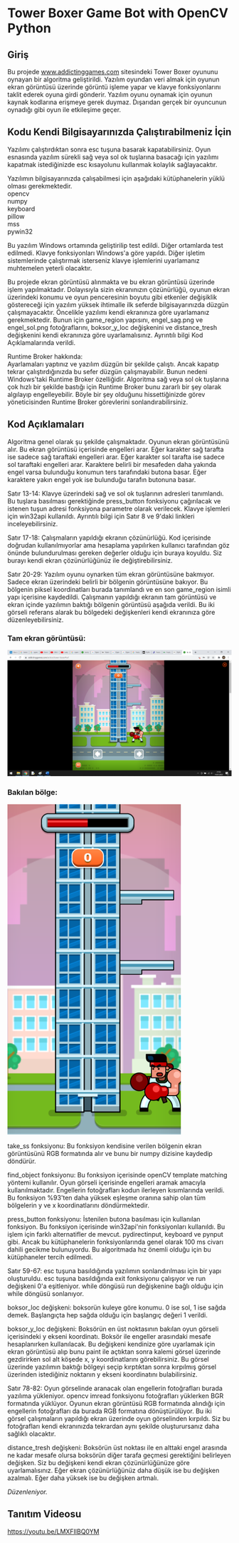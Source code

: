 # Tower Boxer Game Bot with OpenCV Python

## Giriş  
Bu projede www.addictinggames.com sitesindeki Tower Boxer oyununu oynayan bir algoritma geliştirildi. Yazılım oyundan veri almak için oyunun ekran görüntüsü üzerinde görüntü işleme yapar ve klavye fonksiyonlarını taklit ederek oyuna girdi gönderir. Yazılım oyunu oynamak için oyunun kaynak kodlarına erişmeye gerek duymaz. Dışarıdan gerçek bir oyuncunun oynadığı gibi oyun ile etkileşime geçer.

## Kodu Kendi Bilgisayarınızda Çalıştırabilmeniz İçin  
Yazılımı çalıştırdıktan sonra esc tuşuna basarak kapatabilirsiniz. Oyun esnasında yazılım sürekli sağ veya sol ok tuşlarına basacağı için yazılımı kapatmak istediğinizde esc kısayolunu kullanmak kolaylık sağlayacaktır.

Yazılımın bilgisayarınızda çalışabilmesi için aşağıdaki kütüphanelerin yüklü olması gerekmektedir.   
opencv  
numpy  
keyboard  
pillow  
mss  
pywin32  

Bu yazılım Windows ortamında geliştirilip test edildi. Diğer ortamlarda test edilmedi. Klavye fonksiyonları Windows'a göre yapıldı. Diğer işletim sistemlerinde çalıştırmak isterseniz klavye işlemlerini uyarlamanız muhtemelen yeterli olacaktır.

Bu projede ekran görüntüsü alınmakta ve bu ekran görüntüsü üzerinde işlem yapılmaktadır. Dolayısıyla sizin ekranınızın çözünürlüğü, oyunun ekran üzerindeki konumu ve oyun penceresinin boyutu gibi etkenler değişiklik göstereceği için yazılım yüksek ihtimalle ilk seferde bilgisayarınızda düzgün çalışmayacaktır. Öncelikle yazılımı kendi ekranınıza göre uyarlamanız gerekmektedir. Bunun için game_region yapısını, engel_sag.png ve engel_sol.png fotoğraflarını, boksor_y_loc değişkenini ve distance_tresh değişkenini kendi ekranınıza göre uyarlamalısınız. Ayrıntılı bilgi Kod Açıklamalarında verildi.

Runtime Broker hakkında:  
Ayarlamaları yaptınız ve yazılım düzgün bir şekilde çalıştı. Ancak kapatıp tekrar çalıştırdığınızda bu sefer düzgün çalışmayabilir. Bunun nedeni Windows'taki Runtime Broker özelliğidir. Algoritma sağ veya sol ok tuşlarına çok hızlı bir şekilde bastığı için Runtime Broker bunu zararlı bir şey olarak algılayıp engelleyebilir. Böyle bir şey olduğunu hissettiğinizde görev yöneticisinden Runtime Broker görevlerini sonlandırabilirsiniz.

## Kod Açıklamaları  
Algoritma genel olarak şu şekilde çalışmaktadır. Oyunun ekran görüntüsünü alır. Bu ekran görüntüsü içerisinde engelleri arar. Eğer karakter sağ tarafta ise sadece sağ taraftaki engelleri arar. Eğer karakter sol tarafta ise sadece sol taraftaki engelleri arar. Karaktere belirli bir mesafeden daha yakında engel varsa bulunduğu konumun ters tarafındaki butona basar. Eğer karaktere yakın engel yok ise bulunduğu tarafın butonuna basar.  

Satır 13-14: Klavye üzerindeki sağ ve sol ok tuşlarının adresleri tanımlandı. Bu tuşlara basılması gerektiğinde press_button fonksiyonu çağırılacak ve istenen tuşun adresi fonksiyona parametre olarak verilecek. Klavye işlemleri için win32api kullanıldı. Ayrıntılı bilgi için Satır 8 ve 9'daki linkleri inceleyebilirsiniz.

Satır 17-18: Çalışmaların yapıldığı ekranın çözünürlüğü. Kod içerisinde doğrudan kullanılmıyorlar ama hesaplama yapılırken kullanıcı tarafından göz önünde bulundurulması gereken değerler olduğu için buraya koyuldu. Siz burayı kendi ekran çözünürlüğünüz ile değiştirebilirsiniz.  

Satır 20-29: Yazılım oyunu oynarken tüm ekran görüntüsüne bakmıyor. Sadece ekran üzerindeki belirli bir bölgenin görüntüsüne bakıyor. Bu bölgenin piksel koordinatları burada tanımlandı ve en son game_region isimli yapı içerisine kaydedildi. Çalışmanın yapıldığı ekranın tam görüntüsü ve ekran içinde yazılımın baktığı bölgenin görüntüsü aşağıda verildi. Bu iki görseli referans alarak bu bölgedeki değişkenleri kendi ekranınıza göre düzenleyebilirsiniz.  

### Tam ekran görüntüsü:  
![Screenshot](FullScreen.png)  

### Bakılan bölge:  
![Screenshot](GameScreen.png)  

take_ss fonksiyonu: Bu fonksiyon kendisine verilen bölgenin ekran görüntüsünü RGB formatında alır ve bunu bir numpy dizisine kaydedip döndürür. 

find_object fonksiyonu: Bu fonksiyon içerisinde openCV template matching yöntemi kullanılır. Oyun görseli içerisinde engelleri aramak amacıyla kullanılmaktadır. Engellerin fotoğrafları kodun ilerleyen kısımlarında verildi. Bu fonksiyon %93'ten daha yüksek eşleşme oranına sahip olan tüm bölgelerin y ve x koordinatlarını döndürmektedir.  

press_button fonksiyonu: İstenilen butona basılması için kullanılan fonksiyon. Bu fonksiyon içerisinde win32api'nin fonksiyonları kullanıldı. Bu işlem için farklı alternatifler de mevcut. pydirectinput, keyboard ve pynput gibi. Ancak bu kütüphanelerin fonksiyonlarında genel olarak 100 ms civarı dahili gecikme bulunuyordu. Bu algoritmada hız önemli olduğu için bu kütüphaneler tercih edilmedi.  

Satır 59-67: esc tuşuna basıldığında yazılımın sonlandırılması için bir yapı oluşturuldu. esc tuşuna basıldığında exit fonksiyonu çalışıyor ve run değişkeni 0'a eşitleniyor. while döngüsü run değişkenine bağlı olduğu için while döngüsü sonlanıyor. 

boksor_loc değişkeni: boksorün kuleye göre konumu. 0 ise sol, 1 ise sağda demek. Başlangıçta hep sağda olduğu için başlangıç değeri 1 verildi.  

boksor_y_loc değişkeni: Boksörün en üst noktasının bakılan oyun görseli içerisindeki y ekseni koordinatı. Boksör ile engeller arasındaki mesafe hesaplanırken kullanılacak. Bu değişkeni kendinize göre uyarlamak için ekran görüntüsü alıp bunu paint ile açtıktan sonra kalemi görsel üzerinde gezdirirken sol alt köşede x, y koordinatlarını görebilirsiniz. Bu görsel üzerinde yazılımın baktığı bölgeyi seçip kırptıktan sonra kırpılmış görsel üzerinden istediğiniz noktanın y ekseni koordinatını bulabilirsiniz.

Satır 78-82: Oyun görselinde aranacak olan engellerin fotoğrafları burada yazılıma yükleniyor. opencv imread fonksiyonu fotoğrafları yüklerken BGR formatında yüklüyor. Oyunun ekran görüntüsü RGB formatında alındığı için engellerin fotoğrafları da burada RGB formatına dönüştürülüyor. Bu iki görsel çalışmaların yapıldığı ekran üzerinde oyun görselinden kırpıldı. Siz bu fotoğrafları kendi ekranınızda tekrardan aynı şekilde oluşturursanız daha sağlıklı olacaktır.

distance_tresh değişkeni: Boksörün üst noktası ile en alttaki engel arasında ne kadar mesafe olursa boksörün diğer tarafa geçmesi gerektiğini belirleyen değişken. Siz bu değişkeni kendi ekran çözünürlüğünüze göre uyarlamalısınız. Eğer ekran çözünürlüğünüz daha düşük ise bu değişken azalmalı. Eğer daha yüksek ise bu değişken artmalı.

_Düzenleniyor._

## Tanıtım Videosu  
<!--  
[![IMAGE ALT TEXT HERE](https://img.youtube.com/vi/LMXFIlBQ0YM/0.jpg)](https://www.youtube.com/watch?v=LMXFIlBQ0YM)
-->
https://youtu.be/LMXFIlBQ0YM

